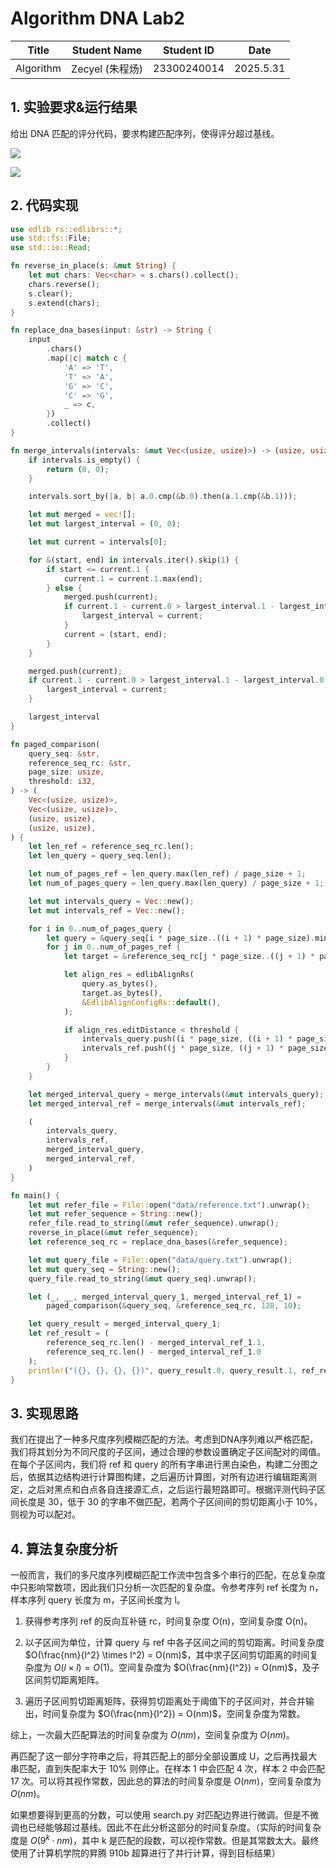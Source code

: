 # Algorithm DNA Lab2



| Title      | Student Name    | Student ID  | Date     |
| --------- | --------------- | ----------- | -------- |
| Algorithm | Zecyel (朱程炀) | 23300240014 | 2025.5.31 |



## 1. 实验要求&运行结果

给出 DNA 匹配的评分代码，要求构建匹配序列，使得评分超过基线。

![](score1.png)

![](score2.png)

## 2. 代码实现

```rust
use edlib_rs::edlibrs::*;
use std::fs::File;
use std::io::Read;

fn reverse_in_place(s: &mut String) {
    let mut chars: Vec<char> = s.chars().collect();
    chars.reverse();
    s.clear();
    s.extend(chars);
}

fn replace_dna_bases(input: &str) -> String {
    input
        .chars()
        .map(|c| match c {
            'A' => 'T',
            'T' => 'A',
            'G' => 'C',
            'C' => 'G',
            _ => c,
        })
        .collect()
}

fn merge_intervals(intervals: &mut Vec<(usize, usize)>) -> (usize, usize) {
    if intervals.is_empty() {
        return (0, 0);
    }

    intervals.sort_by(|a, b| a.0.cmp(&b.0).then(a.1.cmp(&b.1)));

    let mut merged = vec![];
    let mut largest_interval = (0, 0);

    let mut current = intervals[0];

    for &(start, end) in intervals.iter().skip(1) {
        if start <= current.1 {
            current.1 = current.1.max(end);
        } else {
            merged.push(current);
            if current.1 - current.0 > largest_interval.1 - largest_interval.0 {
                largest_interval = current;
            }
            current = (start, end);
        }
    }

    merged.push(current);
    if current.1 - current.0 > largest_interval.1 - largest_interval.0 {
        largest_interval = current;
    }

    largest_interval
}

fn paged_comparison(
    query_seq: &str,
    reference_seq_rc: &str,
    page_size: usize,
    threshold: i32,
) -> (
    Vec<(usize, usize)>,
    Vec<(usize, usize)>,
    (usize, usize),
    (usize, usize),
) {
    let len_ref = reference_seq_rc.len();
    let len_query = query_seq.len();

    let num_of_pages_ref = len_query.max(len_ref) / page_size + 1;
    let num_of_pages_query = len_query.max(len_query) / page_size + 1;

    let mut intervals_query = Vec::new();
    let mut intervals_ref = Vec::new();

    for i in 0..num_of_pages_query {
        let query = &query_seq[i * page_size..((i + 1) * page_size).min(len_query)];
        for j in 0..num_of_pages_ref {
            let target = &reference_seq_rc[j * page_size..((j + 1) * page_size).min(len_ref)];

            let align_res = edlibAlignRs(
                query.as_bytes(),
                target.as_bytes(),
                &EdlibAlignConfigRs::default(),
            );

            if align_res.editDistance < threshold {
                intervals_query.push((i * page_size, ((i + 1) * page_size).min(len_query)));
                intervals_ref.push((j * page_size, ((j + 1) * page_size).min(len_ref)));
            }
        }
    }

    let merged_interval_query = merge_intervals(&mut intervals_query);
    let merged_interval_ref = merge_intervals(&mut intervals_ref);

    (
        intervals_query,
        intervals_ref,
        merged_interval_query,
        merged_interval_ref,
    )
}

fn main() {
    let mut refer_file = File::open("data/reference.txt").unwrap();
    let mut refer_sequence = String::new();
    refer_file.read_to_string(&mut refer_sequence).unwrap();
    reverse_in_place(&mut refer_sequence);
    let reference_seq_rc = replace_dna_bases(&refer_sequence);

    let mut query_file = File::open("data/query.txt").unwrap();
    let mut query_seq = String::new();
    query_file.read_to_string(&mut query_seq).unwrap();

    let (_, __, merged_interval_query_1, merged_interval_ref_1) =
        paged_comparison(&query_seq, &reference_seq_rc, 128, 10);

    let query_result = merged_interval_query_1;
    let ref_result = (
        reference_seq_rc.len() - merged_interval_ref_1.1,
        reference_seq_rc.len() - merged_interval_ref_1.0
    );
    println!("({}, {}, {}, {})", query_result.0, query_result.1, ref_result.0, ref_result.1);
}
```

## 3. 实现思路

我们在提出了一种多尺度序列模糊匹配的方法。考虑到DNA序列难以严格匹配，我们将其划分为不同尺度的子区间，通过合理的参数设置确定子区间配对的阈值。在每个子区间内，我们将 ref 和 query 的所有字串进行黑白染色，构建二分图之后，依据其边结构进行计算图构建，之后遍历计算图，对所有边进行编辑距离测定，之后对黑点和白点各自连接源汇点，之后运行最短路即可。根据评测代码子区间长度是 30，低于 30 的字串不做匹配，若两个子区间间的剪切距离小于 10%，则视为可以配对。

## 4. 算法复杂度分析

一般而言，我们的多尺度序列模糊匹配工作流中包含多个串行的匹配，在总复杂度中只影响常数项，因此我们只分析一次匹配的复杂度。令参考序列 ref 长度为 n，样本序列 query 长度为 m，子区间长度为 l。

1. 获得参考序列 ref 的反向互补链 rc，时间复杂度 O(n)，空间复杂度 O(n)。

2. 以子区间为单位，计算 query 与 ref 中各子区间之间的剪切距离。时间复杂度 $O(\frac{nm}{l^2} \times l^2) = O(nm)$，其中求子区间剪切距离的时间复杂度为 $O(l \times l)=O(1)$。空间复杂度为 $O(\frac{nm}{l^2}) = O(nm)$，及子区间剪切距离矩阵。

3. 遍历子区间剪切距离矩阵，获得剪切距离处于阈值下的子区间对，并合并输出，时间复杂度为 $O(\frac{nm}{l^2}) = O(nm)$，空间复杂度为常数。

综上，一次最大匹配算法的时间复杂度为 $O(nm)$，空间复杂度为 $O(nm)$。

再匹配了这一部分字符串之后，将其匹配上的部分全部设置成 U，之后再找最大串匹配，直到失配率大于 10% 则停止。在样本 1 中会匹配 4 次，样本 2 中会匹配 17 次。可以将其视作常数，因此总的算法的时间复杂度是 $O(nm)$，空间复杂度为 $O(nm)$。

如果想要得到更高的分数，可以使用 search.py 对匹配边界进行微调。但是不微调也已经能够超过基线。因此不在此分析这部分的时间复杂度。（实际的时间复杂度是 $O(9^k\cdot nm)$，其中 k 是匹配的段数，可以视作常数。但是其常数太大。最终使用了计算机学院的昇腾 910b 超算进行了并行计算，得到目标结果）
